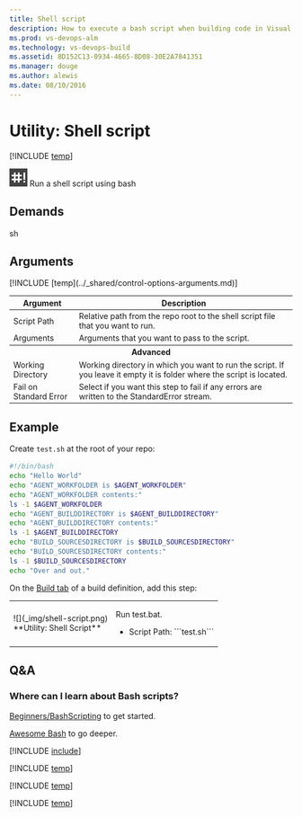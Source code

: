 ```yaml
---
title: Shell script
description: How to execute a bash script when building code in Visual Studio Team Services VSTS and Team Foundation Server TFS
ms.prod: vs-devops-alm
ms.technology: vs-devops-build
ms.assetid: 8D152C13-0934-4665-8D08-30E2A7841351
ms.manager: douge
ms.author: alewis
ms.date: 08/10/2016
---
```


# Utility: Shell script

[!INCLUDE [temp](../../_shared/version-tfs-2015-rtm.md)]

![icon](_img/shell-script.png) Run a shell script using bash

## Demands

sh

## Arguments

<table>
<thead>
<tr>
<th>Argument</th>
<th>Description</th>
</tr>
</thead>
<tr>
<td>Script Path</td>
<td>
Relative path from the repo root to the shell script file that you want to run.
</td>
</tr>
<tr>
<td>Arguments</td>
<td>
Arguments that you want to pass to the script.
</td>
</tr>
<tr>
<th style="text-align: center" colspan="2">Advanced</th>
</tr>
<tr>
<td>Working Directory</td>
<td>
Working directory in which you want to run the script.  If you leave it empty it is folder where the script is located.
</td>
</tr>
<tr>
<td>Fail on Standard Error</td>
<td>
Select if you want this step to fail if any errors are written to the StandardError stream.
</td>
</tr>
[!INCLUDE [temp](../_shared/control-options-arguments.md)]
</table>

## Example

Create ```test.sh``` at the root of your repo:

```sh
#!/bin/bash
echo "Hello World"
echo "AGENT_WORKFOLDER is $AGENT_WORKFOLDER"
echo "AGENT_WORKFOLDER contents:"
ls -1 $AGENT_WORKFOLDER
echo "AGENT_BUILDDIRECTORY is $AGENT_BUILDDIRECTORY"
echo "AGENT_BUILDDIRECTORY contents:"
ls -1 $AGENT_BUILDDIRECTORY
echo "BUILD_SOURCESDIRECTORY is $BUILD_SOURCESDIRECTORY"
echo "BUILD_SOURCESDIRECTORY contents:"
ls -1 $BUILD_SOURCESDIRECTORY
echo "Over and out."
```

On the [Build tab](../../index.md) of a build definition, add this step:

<table>
<tr>
<td>![](_img/shell-script.png)<br/>**Utility: Shell Script**</td>
<td>
<p>Run test.bat.</p>
<ul>
<li>Script Path: ```test.sh```</li>
</ul>
</td>
</tr>
</table>


## Q&A

<!-- BEGINSECTION class="md-qanda" -->

### Where can I learn about Bash scripts?

[Beginners/BashScripting](https://help.ubuntu.com/community/Beginners/BashScripting) to get started.

[Awesome Bash](https://github.com/alebcay/awesome-shell#awesome-bash) to go deeper.

[!INCLUDE [include](../../concepts/definitions/_shared/variable-set-in-script-qa.md)]

[!INCLUDE [temp](../_shared/build-step-common-qa.md)]

[!INCLUDE [temp](../../_shared/qa-agents.md)]

[!INCLUDE [temp](../../_shared/qa-versions.md)]

<!-- ENDSECTION -->
